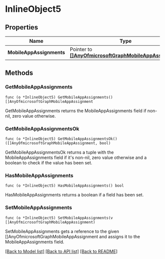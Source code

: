 # InlineObject5

## Properties

Name | Type | Description | Notes
------------ | ------------- | ------------- | -------------
**MobileAppAssignments** | Pointer to [**[]AnyOfmicrosoftGraphMobileAppAssignment**](anyOf&lt;microsoft.graph.mobileAppAssignment&gt;.md) |  | [optional] 

## Methods

### GetMobileAppAssignments

`func (o *InlineObject5) GetMobileAppAssignments() []AnyOfmicrosoftGraphMobileAppAssignment`

GetMobileAppAssignments returns the MobileAppAssignments field if non-nil, zero value otherwise.

### GetMobileAppAssignmentsOk

`func (o *InlineObject5) GetMobileAppAssignmentsOk() ([]AnyOfmicrosoftGraphMobileAppAssignment, bool)`

GetMobileAppAssignmentsOk returns a tuple with the MobileAppAssignments field if it's non-nil, zero value otherwise
and a boolean to check if the value has been set.

### HasMobileAppAssignments

`func (o *InlineObject5) HasMobileAppAssignments() bool`

HasMobileAppAssignments returns a boolean if a field has been set.

### SetMobileAppAssignments

`func (o *InlineObject5) SetMobileAppAssignments(v []AnyOfmicrosoftGraphMobileAppAssignment)`

SetMobileAppAssignments gets a reference to the given []AnyOfmicrosoftGraphMobileAppAssignment and assigns it to the MobileAppAssignments field.


[[Back to Model list]](../README.md#documentation-for-models) [[Back to API list]](../README.md#documentation-for-api-endpoints) [[Back to README]](../README.md)


